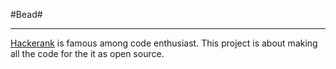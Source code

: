 #Bead#

----------


[Hackerank][1] is famous among code enthusiast. This project is about making all the code for the it as open source. 




  [1]: http://hackerank.com
